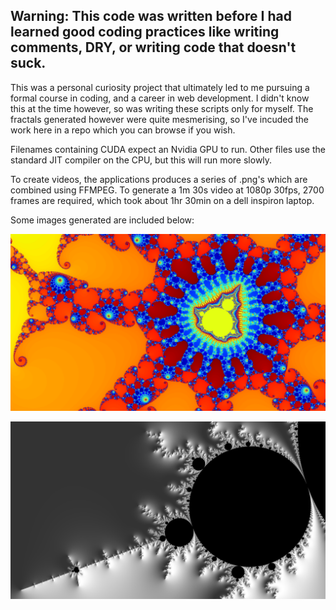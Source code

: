 ## Warning: This code was written before I had learned good coding practices like writing comments, DRY, or writing code that doesn't suck. 
This was a personal curiosity project that ultimately led to me pursuing a formal course in coding, and a career in web development. I didn't know this at the time however, so was writing these scripts only for myself. The fractals generated however were quite mesmerising, so I've incuded the work here in a repo which you can browse if you wish. 

Filenames containing CUDA expect an Nvidia GPU to run. Other files use the standard JIT compiler on the CPU, but this will run more slowly. 

To create videos, the applications produces a series of .png's which are combined using FFMPEG. To generate a 1m 30s video at 1080p 30fps, 2700 frames are required, which took about 1hr 30min on a dell inspiron laptop.

Some images generated are included below:

![psychadelic](/images/psychadelic.png)

![Off-axis Mandelbrot](/images/Mandelbrot.png)